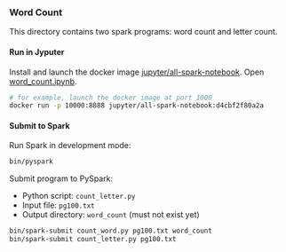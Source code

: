 ### Word Count
This directory contains two spark programs: word count and letter count.

#### Run in Jyputer
Install and launch the docker image [jupyter/all-spark-notebook](https://hub.docker.com/r/jupyter/all-spark-notebook/tags). Open [word_count.ipynb](word_count.ipynb).

```bash
# for example, launch the docker image at port 1000
docker run -p 10000:8888 jupyter/all-spark-notebook:d4cbf2f80a2a
```

#### Submit to Spark
Run Spark in development mode:

```bash
bin/pyspark
```

Submit program to PySpark:
* Python script: `count_letter.py`
* Input file: `pg100.txt`
* Output directory: `word_count` (must not exist yet)

```bash
bin/spark-submit count_word.py pg100.txt word_count
bin/spark-submit count_letter.py pg100.txt
```
